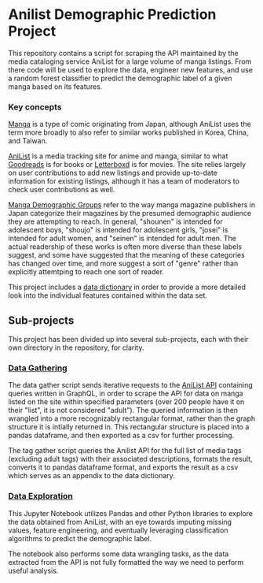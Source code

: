# Anilist Demographic Prediction Project

This repository contains a script for scraping the API maintained by the media cataloging service AniList for a large volume of manga listings. From there code will be used to explore the data, engineer new features, and use a random forest classifier to predict the demographic label of a given manga based on its features.

### Key concepts

[Manga](https://en.wikipedia.org/wiki/Manga) is a type of comic originating from Japan, although AniList uses the term more broadly to also refer to similar works published in Korea, China, and Taiwan.

[AniList](https://anilist.co) is a media tracking site for anime and manga, similar to what [Goodreads](https://www.goodreads.com/) is for books or [Letterboxd](https://letterboxd.com/) is for movies. The site relies largely on user contributions to add new listings and provide up-to-date information for existing listings, although it has a team of moderators to check user contributions as well.

[Manga Demographic Groups](https://en.wikipedia.org/wiki/Sh%C5%8Dnen_manga) refer to the way manga magazine publishers in Japan categorize their magazines by the presumed demographic audience they are attempting to reach. In general, "shounen" is intended for adolescent boys, "shoujo" is intended for adolescent girls, "josei" is intended for adult women, and "seinen" is intended for adult men. The actual readership of these works is often more diverse than these labels suggest, and some have suggested that the meaning of these categories has changed over time, and more suggest a sort of "genre" rather than explicitly attemtping to reach one sort of reader.

This project includes a [data dictionary](./data/data_dictionary.md) in order to provide a more detailed look into the individual features contained within the data set.

## Sub-projects

This project has been divided up into several sub-projects, each with their own directory in the repository, for clarity.

### [Data Gathering](https://github.com/NoMoreRoads/Manga-Demographic-Prediction/tree/main/1_data_gather)

The data gather script sends iterative requests to the [AniList API](https://anilist.gitbook.io/anilist-apiv2-docs/overview/graphql/getting-started) containing queries written in GraphQL, in order to scrape the API for data on manga listed on the site within specified parameters (over 200 people have it on their "list", it is not considered "adult"). The queried information is then wrangled into a more recognizably rectangular format, rather than the graph structure it is intially returned in. This rectangular structure is placed into a pandas dataframe, and then exported as a csv for further processing.

The tag gather script queries the Anilist API for the full list of media tags (excluding adult tags) with their associated descriptions, formats the result, converts it to pandas dataframe format, and exports the result as a csv which serves as an appendix to the data dictionary.

### [Data Exploration](https://github.com/NoMoreRoads/Manga-Demographic-Prediction/tree/main/2_data_explore)

This Jupyter Notebook utilizes Pandas and other Python libraries to explore the data obtained from AniList, with an eye towards imputing missing values, feature engineering, and eventually leveraging classification algorithms to predict the demographic label. 

The notebook also performs some data wrangling tasks, as the data extracted from the API is not fully formatted the way we need to perform useful analysis.
